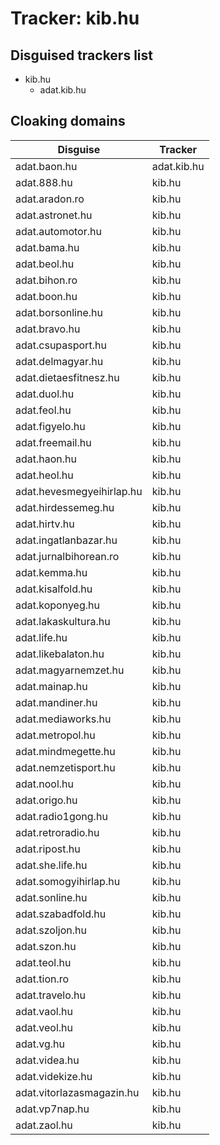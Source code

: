 # Tracker: kib.hu

## Disguised trackers list

* kib.hu
    * adat.kib.hu

## Cloaking domains

| Disguise | Tracker |
| ---- | ---- |
| adat.baon.hu | adat.kib.hu |
| adat.888.hu | kib.hu |
| adat.aradon.ro | kib.hu |
| adat.astronet.hu | kib.hu |
| adat.automotor.hu | kib.hu |
| adat.bama.hu | kib.hu |
| adat.beol.hu | kib.hu |
| adat.bihon.ro | kib.hu |
| adat.boon.hu | kib.hu |
| adat.borsonline.hu | kib.hu |
| adat.bravo.hu | kib.hu |
| adat.csupasport.hu | kib.hu |
| adat.delmagyar.hu | kib.hu |
| adat.dietaesfitnesz.hu | kib.hu |
| adat.duol.hu | kib.hu |
| adat.feol.hu | kib.hu |
| adat.figyelo.hu | kib.hu |
| adat.freemail.hu | kib.hu |
| adat.haon.hu | kib.hu |
| adat.heol.hu | kib.hu |
| adat.hevesmegyeihirlap.hu | kib.hu |
| adat.hirdessemeg.hu | kib.hu |
| adat.hirtv.hu | kib.hu |
| adat.ingatlanbazar.hu | kib.hu |
| adat.jurnalbihorean.ro | kib.hu |
| adat.kemma.hu | kib.hu |
| adat.kisalfold.hu | kib.hu |
| adat.koponyeg.hu | kib.hu |
| adat.lakaskultura.hu | kib.hu |
| adat.life.hu | kib.hu |
| adat.likebalaton.hu | kib.hu |
| adat.magyarnemzet.hu | kib.hu |
| adat.mainap.hu | kib.hu |
| adat.mandiner.hu | kib.hu |
| adat.mediaworks.hu | kib.hu |
| adat.metropol.hu | kib.hu |
| adat.mindmegette.hu | kib.hu |
| adat.nemzetisport.hu | kib.hu |
| adat.nool.hu | kib.hu |
| adat.origo.hu | kib.hu |
| adat.radio1gong.hu | kib.hu |
| adat.retroradio.hu | kib.hu |
| adat.ripost.hu | kib.hu |
| adat.she.life.hu | kib.hu |
| adat.somogyihirlap.hu | kib.hu |
| adat.sonline.hu | kib.hu |
| adat.szabadfold.hu | kib.hu |
| adat.szoljon.hu | kib.hu |
| adat.szon.hu | kib.hu |
| adat.teol.hu | kib.hu |
| adat.tion.ro | kib.hu |
| adat.travelo.hu | kib.hu |
| adat.vaol.hu | kib.hu |
| adat.veol.hu | kib.hu |
| adat.vg.hu | kib.hu |
| adat.videa.hu | kib.hu |
| adat.videkize.hu | kib.hu |
| adat.vitorlazasmagazin.hu | kib.hu |
| adat.vp7nap.hu | kib.hu |
| adat.zaol.hu | kib.hu |